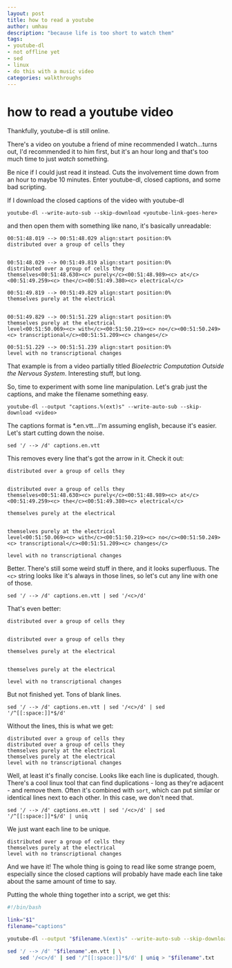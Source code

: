 ```yaml
---
layout: post
title: how to read a youtube
author: umhau
description: "because life is too short to watch them"
tags: 
- youtube-dl
- not offline yet
- sed
- linux
- do this with a music video
categories: walkthroughs
---
```

# how to read a youtube video

Thankfully, youtube-dl is still online.

There's a video on youtube a friend of mine recommended I watch...turns out, I'd recommended it to him first, but it's an hour long and that's too much time to just _watch_ something. 

Be nice if I could just read it instead. Cuts the involvement time down from an hour to maybe 10 minutes. Enter youtube-dl, closed captions, and some bad scripting.

If I download the closed captions of the video with youtube-dl
```
youtube-dl --write-auto-sub --skip-download <youtube-link-goes-here>
```
and then open them with something like nano, it's basically unreadable:

```
00:51:48.019 --> 00:51:48.029 align:start position:0%
distributed over a group of cells they


00:51:48.029 --> 00:51:49.819 align:start position:0%
distributed over a group of cells they
themselves<00:51:48.630><c> purely</c><00:51:48.989><c> at</c><00:51:49.259><c> the</c><00:51:49.380><c> electrical</c>

00:51:49.819 --> 00:51:49.829 align:start position:0%
themselves purely at the electrical


00:51:49.829 --> 00:51:51.229 align:start position:0%
themselves purely at the electrical
level<00:51:50.069><c> with</c><00:51:50.219><c> no</c><00:51:50.249><c> transcriptional</c><00:51:51.209><c> changes</c>

00:51:51.229 --> 00:51:51.239 align:start position:0%
level with no transcriptional changes

```
That example is from a video partially titled _Bioelectric Computation Outside the Nervous System_.  Interesting stuff, but long.

So, time to experiment with some line manipulation.  Let's grab just the captions, and make the filename something easy.

```
youtube-dl --output "captions.%(ext)s" --write-auto-sub --skip-download <video>
```

The captions format is *.en.vtt...I'm assuming english, because it's easier. Let's start cutting down the noise.  
```
sed '/ --> /d' captions.en.vtt
```
This removes every line that's got the arrow in it. Check it out:
```
distributed over a group of cells they


distributed over a group of cells they
themselves<00:51:48.630><c> purely</c><00:51:48.989><c> at</c><00:51:49.259><c> the</c><00:51:49.380><c> electrical</c>

themselves purely at the electrical


themselves purely at the electrical
level<00:51:50.069><c> with</c><00:51:50.219><c> no</c><00:51:50.249><c> transcriptional</c><00:51:51.209><c> changes</c>

level with no transcriptional changes

```
Better.  There's still some weird stuff in there, and it looks superfluous.  The `<c>` string looks like it's always in those lines, so let's cut any line with one of those.
```
sed '/ --> /d' captions.en.vtt | sed '/<c>/d'
```
That's even better:
```
distributed over a group of cells they


distributed over a group of cells they

themselves purely at the electrical


themselves purely at the electrical

level with no transcriptional changes

```
But not finished yet. Tons of blank lines. 
```
sed '/ --> /d' captions.en.vtt | sed '/<c>/d' | sed '/^[[:space:]]*$/d'
```
Without the lines, this is what we get:
```
distributed over a group of cells they
distributed over a group of cells they
themselves purely at the electrical
themselves purely at the electrical
level with no transcriptional changes
```
Well, at least it's finally concise. Looks like each line is duplicated, though.  There's a cool linux tool that can find duplications - long as they're adjacent - and remove them. Often it's combined with `sort`, which can put similar or identical lines next to each other. In this case, we don't need that.
```
sed '/ --> /d' captions.en.vtt | sed '/<c>/d' | sed '/^[[:space:]]*$/d' | uniq
```
We just want each line to be unique.
```
distributed over a group of cells they
themselves purely at the electrical
level with no transcriptional changes
```
And we have it! The whole thing is going to read like some strange poem, especially since the closed captions will probably have made each line take about the same amount of time to say.  

Putting the whole thing together into a script, we get this:

```bash
#!/bin/bash

link="$1"
filename="captions"

youtube-dl --output "$filename.%(ext)s" --write-auto-sub --skip-download $link

sed '/ --> /d' "$filename".en.vtt | \
    sed '/<c>/d' | sed '/^[[:space:]]*$/d' | uniq > "$filename".txt

```